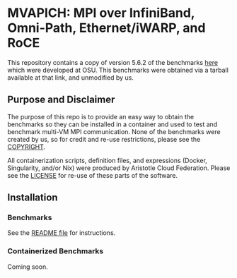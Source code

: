 # MVAPICH: MPI over InfiniBand, Omni-Path, Ethernet/iWARP, and RoCE
This repository contains a copy of version 5.6.2 of the benchmarks
[here](http://mvapich.cse.ohio-state.edu/benchmarks/)
which were developed at OSU.  This benchmarks were obtained via a
tarball available at that link, and unmodified by us.

## Purpose and Disclaimer
The purpose of this repo is to provide an easy way to obtain the benchmarks so they
can be installed in a container and used to test and benchmark multi-VM MPI communication.
None of the benchmarks were created by us, so for credit and re-use restrictions, please
see the 
[COPYRIGHT](https://github.com/federatedcloud/osu-micro-benchmarks-5.6.2/blob/master/COPYRIGHT).

All containerization scripts, definition files, and expressions (Docker, Singularity, and/or Nix)
were produced by Aristotle Cloud Federation.  Please see the 
[LICENSE](https://github.com/federatedcloud/osu-micro-benchmarks-5.6.2/blob/master/LICENSE)
for re-use of these parts of the software.

## Installation

### Benchmarks
See the [README file](https://github.com/federatedcloud/osu-micro-benchmarks-5.6.2/blob/master/README)
for instructions.

### Containerized Benchmarks
Coming soon.


